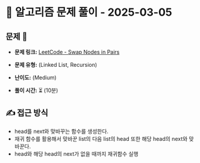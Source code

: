 # 📝 알고리즘 문제 풀이 - 2025-03-05

## 문제 📖

- **문제 링크:** [LeetCode - Swap Nodes in Pairs](https://leetcode.com/problems/swap-nodes-in-pairs/)

- **문제 유형:** (Linked List, Recursion)

- **난이도:** (Medium)

- **풀이 시간:** ⏳ (10분)

## ✍ 접근 방식

- head를 next와 맞바꾸는 함수를 생성한다.
- 재귀 함수를 활용해서 맞바꾼 list의 다음 list의 head 또한 해당 head의 next와 맞바꾼다.
- head와 해당 head의 next가 없을 때까지 재귀함수 실행